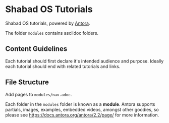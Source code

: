 # Shabad OS Tutorials

Shabad OS tutorials, powered by [Antora](https://docs.antora.org/antora/2.2/page/).

The folder `modules` contains asciidoc folders.

## Content Guidelines 

Each tutorial should first declare it's intended audience and purpose. Ideally each tutorial should end with related tutorials and links.

## File Structure

Add pages to `modules/nav.adoc`.

Each folder in the `modules` folder is known as a **module**.
Antora supports partials, images, examples, embedded videos, amongst other goodies, so please see https://docs.antora.org/antora/2.2/page/ for more information.